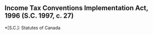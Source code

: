 ## Income Tax Conventions Implementation Act, 1996 (S.C. 1997, c. 27)
  *[S.C.]: Statutes of Canada
